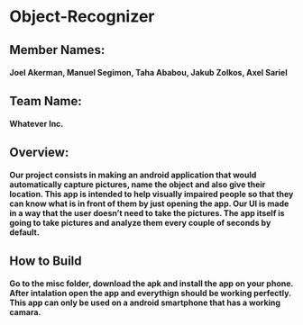 # Object-Recognizer
## Member Names:
#### Joel Akerman, Manuel Segimon, Taha Ababou, Jakub Zolkos, Axel Sariel
## Team Name:
#### Whatever Inc.
## Overview:
#### Our project consists in making an android application that would automatically capture pictures, name the object and also give their location. This app is intended to help visually impaired people so that they can know what is in front of them by just opening the app. Our UI is made in a way that the user doesn’t need to take the pictures. The app itself is going to take pictures and analyze them every couple of seconds by default.
## How to Build
#### Go to the misc folder, download the apk and install the app on your phone. After intalation open the app and everythign should be working perfectly. This app can only be used on a android smartphone that has a working camara.
